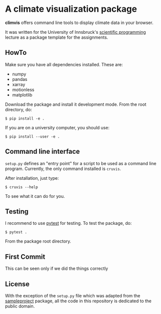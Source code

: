 # A climate visualization package

**climvis** offers command line tools to display climate data in your browser.

It was written for the University of Innsbruck's
[scientific programming](http://fabienmaussion.info/scientific_programming)
lecture as a package template for the assignments.

## HowTo

Make sure you have all dependencies installed. These are:
- numpy
- pandas
- xarray
- motionless
- matplotlib

Download the package and install it development mode. From the root directory,
do:

    $ pip install -e .

If you are on a university computer, you should use:

    $ pip install --user -e .

## Command line interface

``setup.py`` defines an "entry point" for a script to be used as a
command line program. Currently, the only command installed is ``cruvis``.

After installation, just type:

    $ cruvis --help

To see what it can do for you.

## Testing

I recommend to use [pytest](https://docs.pytest.org) for testing. To test
the package, do:

    $ pytest .

From the package root directory.

## First Commit

This can be seen only if we did the things correctly

## License

With the exception of the ``setup.py`` file which was adapted from the
[sampleproject](https://github.com/pypa/sampleproject) package, all the
code in this repository is dedicated to the public domain.
